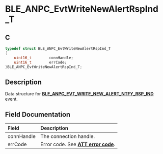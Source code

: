 # BLE_ANPC_EvtWriteNewAlertRspInd_T

## C

```c
typedef struct BLE_ANPC_EvtWriteNewAlertRspInd_T
{
    uint16_t        connHandle;
    uint16_t        errCode;
}BLE_ANPC_EvtWriteNewAlertRspInd_T;
```

## Description

Data structure for **[BLE_ANPC_EVT_WRITE_NEW_ALERT_NTFY_RSP_IND](GUID-6B001FFC-2FB3-4121-BBE3-7C382205F26C.md)** event.


## Field Documentation

|Field|Description|
|:---|:---|
|connHandle|The connection handle.|
|errCode|Error code. See **[ATT error code](GUID-DF065B2A-A0F7-4C47-9C32-E9DAAD615479.md)**.|
